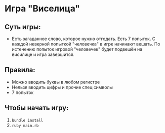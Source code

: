 # Игра "Виселица"

## Суть игры:
* Есть загаданное слово, которое нужно отгодать. Есть 7 попыток. С каждой неверной попыткой "человечка" в игре начинают вешать. По истечению попыток игровой "человечек" будет подвешён на висилице и игра завершится.

## Правила:
* Можно вводить буквы в любом регистре
* Нельзя вводить цифры и прочие спец символы
* 7 попыток 

## Чтобы начать игру:
1) `bundle install`
2) `ruby main.rb`

